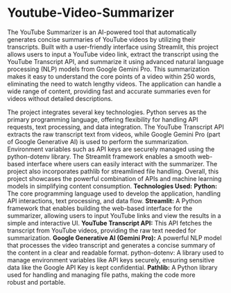 # Youtube-Video-Summarizer
The YouTube Summarizer is an AI-powered tool that automatically generates concise summaries of YouTube videos by utilizing their transcripts. Built with a user-friendly interface using Streamlit, this project allows users to input a YouTube video link, extract the transcript using the YouTube Transcript API, and summarize it using advanced natural language processing (NLP) models from Google Gemini Pro. This summarization makes it easy to understand the core points of a video within 250 words, eliminating the need to watch lengthy videos. The application can handle a wide range of content, providing fast and accurate summaries even for videos without detailed descriptions.

The project integrates several key technologies. Python serves as the primary programming language, offering flexibility for handling API requests, text processing, and data integration. The YouTube Transcript API extracts the raw transcript text from videos, while Google Gemini Pro (part of Google Generative AI) is used to perform the summarization. Environment variables such as API keys are securely managed using the python-dotenv library. The Streamlit framework enables a smooth web-based interface where users can easily interact with the summarizer. The project also incorporates pathlib for streamlined file handling. Overall, this project showcases the powerful combination of APIs and machine learning models in simplifying content consumption.
**Technologies Used:**
**Python:**
The core programming language used to develop the application, handling API interactions, text processing, and data flow.
**Streamlit:**
A Python framework that enables building the web-based interface for the summarizer, allowing users to input YouTube links and view the results in a simple and interactive UI.
**YouTube Transcript API:**
This API fetches the transcript from YouTube videos, providing the raw text needed for summarization.
**Google Generative AI (Gemini Pro):**
A powerful NLP model that processes the video transcript and generates a concise summary of the content in a clear and readable format.
python-dotenv:
A library used to manage environment variables like API keys securely, ensuring sensitive data like the Google API Key is kept confidential.
**Pathlib:**
A Python library used for handling and managing file paths, making the code more robust and portable.

